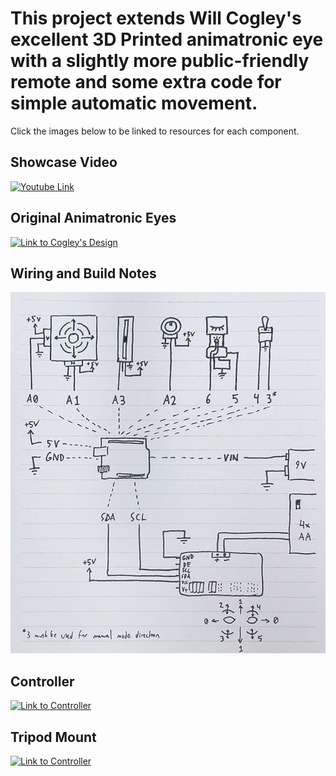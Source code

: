 # This project extends Will Cogley's excellent 3D Printed animatronic eye with a slightly more public-friendly remote and some extra code for simple automatic movement.
Click the images below to be linked to resources for each component.

## Showcase Video
[![Youtube Link](https://img.youtube.com/vi/J1yxJr_xqg0/maxresdefault.jpg)](https://www.youtube.com/watch?v=J1yxJr_xqg0)

## Original Animatronic Eyes
[![Link to Cogley's Design](https://img.youtube.com/vi/Ftt9e8xnKE4/maxresdefault.jpg)](https://www.instructables.com/Simplified-3D-Printed-Animatronic-Dual-Eye-Mechani/)

## Wiring and Build Notes
[![Wiring Diagram](Wiring%20Diagram.jpg)](https://github.com/SyberxSpace/Cogley_EyeMech/blob/main/BuildNotes.md)

## Controller
[![Link to Controller](https://media.printables.com/media/prints/295201/images/2590332_9bb9350d-d291-4360-98ad-59cf4fd4e387/thumbs/inside/1920x1440/jpg/pxl_20221013_200802915.webp)](https://www.printables.com/model/295201-animatronic-eye-controller-sized-for-general-publi)

## Tripod Mount
[![Link to Controller](https://media.printables.com/media/prints/295239/images/2590624_d544fc46-1828-4836-a746-9470176d4d14/thumbs/inside/1920x1440/jpg/pxl_20221013_200729686mp.webp)](https://www.printables.com/model/295239-battery-base-and-tripod-mount-for-cogleys-animatro)
